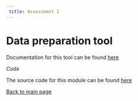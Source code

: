 ```yaml
---
 title: Assessment 2
---
```


Data preparation tool
=====================

Documentation for this tool can be found [here](https://github.com/FayeChant/Assessment2_.html)

*Code*

The source code for this module can be found [here](https://github.com/FayeChant/GEOG5991M_Assessment2)

[Back to main page](https://fayechant.github.io/index.html)
